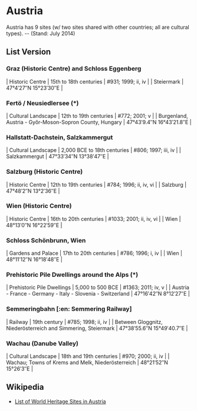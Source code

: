 
# Austria

Austria has 9 sites (w/ two sites shared with other countries; all are cultural types). -- (Stand: July 2014)



## List Version


### Graz (Historic Centre) and Schloss Eggenberg

| Historic Centre   | 15th to 18th centuries | #931; 1999; ii, iv  |
| Steiermark |  47°4′27″N 15°23′30″E  |


###  Fertö / Neusiedlersee  (*)

| Cultural Landscape | 12th to 19th centuries  | #772; 2001; v  |
| Burgenland, Austria - Győr-Moson-Sopron County, Hungary |  47°43′9.4″N 16°43′21.8″E  |


### Hallstatt-Dachstein, Salzkammergut

| Cultural Landscape | 2,000 BCE to 18th centuries  | #806;  1997;  iii, iv  |
| Salzkammergut  |  47°33′34″N 13°38′47″E  |


### Salzburg (Historic Centre)

| Historic Centre | 12th to 19th centuries | #784; 1996; ii, iv, vi   |
| Salzburg |  47°48′2″N 13°2′36″E  |


###  Wien (Historic Centre)

| Historic Centre | 16th to 20th centuries  | #1033;  2001; ii, iv, vi   | 
| Wien   |  48°13′0″N 16°22′59″E   |


### Schloss Schönbrunn, Wien

|  Gardens and Palace |  17th to 20th centuries  |  #786; 1996; i, iv |
| Wien   |   48°11′12″N 16°18′48″E    |


### Prehistoric Pile Dwellings around the Alps (*)

| Prehistoric Pile Dwellings  | 5,000 to 500 BCE   | #1363; 2011; iv, v   |
|  Austria - France - Germany - Italy - Slovenia - Switzerland   |   47°16′42″N 8°12′27″E   |


### Semmeringbahn [:en: Semmering Railway]

|  Railway |  19th century    |  #785; 1998; ii, iv    |
|  Between Gloggnitz, Niederösterreich and Simmering, Steiermark  |  47°38′55.6″N 15°49′40.7″E  |


### Wachau (Danube Valley)

| Cultural Landscape  |   18th and 19th centuries  | #970;  2000; ii, iv   |
|  Wachau; Towns of Krems and Melk, Niederösterreich  |  48°21′52″N 15°26′3″E   |




## Wikipedia

- [List of World Heritage Sites in Austria](http://en.wikipedia.org/wiki/List_of_World_Heritage_Sites_in_Austria)


